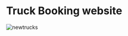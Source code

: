 # Truck Booking website

![newtrucks](https://user-images.githubusercontent.com/113537057/231086116-4e032ad5-174f-4d30-8f63-0bfc8455e118.png)
